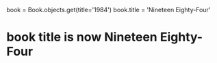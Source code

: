 book = Book.objects.get(title='1984')
book.title = 'Nineteen Eighty-Four' 
# book title is now Nineteen Eighty-Four